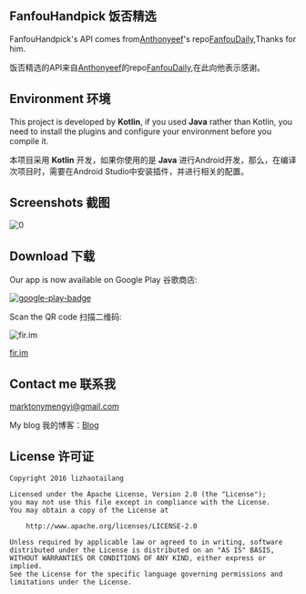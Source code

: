 ## FanfouHandpick 饭否精选

FanfouHandpick's API comes from[Anthonyeef](https://github.com/Anthonyeef)'s repo[FanfouDaily](https://github.com/Anthonyeef/FanfouDaily),Thanks for him.

饭否精选的API来自[Anthonyeef](https://github.com/Anthonyeef)的repo[FanfouDaily](https://github.com/Anthonyeef/FanfouDaily),在此向他表示感谢。

## Environment 环境
This project is developed by **Kotlin**, if you used **Java** rather than Kotlin, you need to install the plugins and configure your environment before you compile it.

本项目采用 **Kotlin** 开发，如果你使用的是 **Java** 进行Android开发，那么，在编译次项目时，需要在Android Studio中安装插件，并进行相关的配置。

## Screenshots 截图
![0](https://github.com/marktony/FanfouHandpick/blob/master/screenshots/0.png)

## Download 下载
Our app is now available on Google Play 谷歌商店:

[![google-play-badge](https://github.com/marktony/FanfouHandpick/blob/master/screenshots/google-play-badge.png)](https://play.google.com/store/apps/details?id=com.marktony.fanfouhandpick)

Scan the QR code 扫描二维码:

![fir.im](https://github.com/marktony/FanfouHandpick/blob/master/screenshots/download_link.png)

[fir.im](http://fir.im/1nq6)

## Contact me 联系我
[marktonymengyi@gmail.com](mailto:marktonymengyi@gmail.com)

My blog 我的博客：[Blog](http://marktony.github.io/)

## License 许可证

    Copyright 2016 lizhaotailang

    Licensed under the Apache License, Version 2.0 (the "License");
    you may not use this file except in compliance with the License.
    You may obtain a copy of the License at

        http://www.apache.org/licenses/LICENSE-2.0

    Unless required by applicable law or agreed to in writing, software
    distributed under the License is distributed on an "AS IS" BASIS,
    WITHOUT WARRANTIES OR CONDITIONS OF ANY KIND, either express or implied.
    See the License for the specific language governing permissions and
    limitations under the License.

